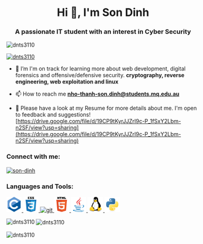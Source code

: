 <h1 align="center">Hi 👋, I'm Son Dinh</h1>
<h3 align="center">A passionate IT student with an interest in Cyber Security</h3>

<p align="left"> <img src="https://komarev.com/ghpvc/?username=dnts3110&label=Profile%20views&color=48b40e&style=flat-square" alt="dnts3110" /> </p>

<p align="left"> <a href="https://github.com/ryo-ma/github-profile-trophy"><img src="https://github-profile-trophy.vercel.app/?username=dnts3110" alt="dnts3110" /></a> </p>

- 🌱 I’m I'm on track for learning more about web development, digital forensics and offensive/defensive security. **cryptography, reverse engineering, web exploitation and linux**

- 📫 How to reach me **nho-thanh-son.dinh@students.mq.edu.au**

- 📄 Please have a look at my Resume for more details about me. I'm open to feedback and suggestions! [https://drive.google.com/file/d/19CP9tKyrJJZrl9c-P_1fSxY2Lbm-n2SF/view?usp=sharing](https://drive.google.com/file/d/19CP9tKyrJJZrl9c-P_1fSxY2Lbm-n2SF/view?usp=sharing)

<h3 align="left">Connect with me:</h3>
<p align="left">
<a href="https://linkedin.com/in/son-dinh" target="blank"><img align="center" src="https://raw.githubusercontent.com/rahuldkjain/github-profile-readme-generator/master/src/images/icons/Social/linked-in-alt.svg" alt="son-dinh" height="30" width="40" /></a>
</p>

<h3 align="left">Languages and Tools:</h3>
<p align="left"> <a href="https://www.cprogramming.com/" target="_blank" rel="noreferrer"> <img src="https://raw.githubusercontent.com/devicons/devicon/master/icons/c/c-original.svg" alt="c" width="40" height="40"/> </a> <a href="https://www.w3schools.com/css/" target="_blank" rel="noreferrer"> <img src="https://raw.githubusercontent.com/devicons/devicon/master/icons/css3/css3-original-wordmark.svg" alt="css3" width="40" height="40"/> </a> <a href="https://git-scm.com/" target="_blank" rel="noreferrer"> <img src="https://www.vectorlogo.zone/logos/git-scm/git-scm-icon.svg" alt="git" width="40" height="40"/> </a> <a href="https://www.w3.org/html/" target="_blank" rel="noreferrer"> <img src="https://raw.githubusercontent.com/devicons/devicon/master/icons/html5/html5-original-wordmark.svg" alt="html5" width="40" height="40"/> </a> <a href="https://www.java.com" target="_blank" rel="noreferrer"> <img src="https://raw.githubusercontent.com/devicons/devicon/master/icons/java/java-original.svg" alt="java" width="40" height="40"/> </a> <a href="https://www.linux.org/" target="_blank" rel="noreferrer"> <img src="https://raw.githubusercontent.com/devicons/devicon/master/icons/linux/linux-original.svg" alt="linux" width="40" height="40"/> </a> <a href="https://www.python.org" target="_blank" rel="noreferrer"> <img src="https://raw.githubusercontent.com/devicons/devicon/master/icons/python/python-original.svg" alt="python" width="40" height="40"/> </a> </p>

<p><img align="left" src="https://github-readme-stats.vercel.app/api/top-langs?username=dnts3110&show_icons=true&locale=en&layout=compact" alt="dnts3110" /></p>

<p>&nbsp;<img align="center" src="https://github-readme-stats.vercel.app/api?username=dnts3110&show_icons=true&locale=en" alt="dnts3110" /></p>

<p><img align="center" src="https://github-readme-streak-stats.herokuapp.com/?user=dnts3110&theme=dark" alt="dnts3110" /></p>
